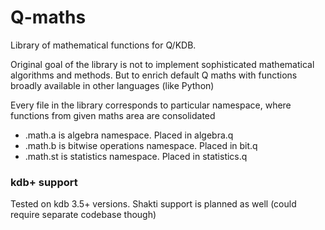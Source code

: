 # Q-maths

Library of mathematical functions for Q/KDB.

Original goal of the library is not to implement sophisticated mathematical algorithms and methods.
But to enrich default Q maths with functions broadly available in other languages (like Python)

Every file in the library corresponds to particular namespace, where functions from given maths area are consolidated

* .math.a is algebra namespace. Placed in algebra.q
* .math.b is bitwise operations namespace. Placed in bit.q
* .math.st is statistics namespace. Placed in statistics.q

### kdb+ support
Tested on kdb 3.5+ versions.
Shakti support is planned as well (could require separate codebase though)